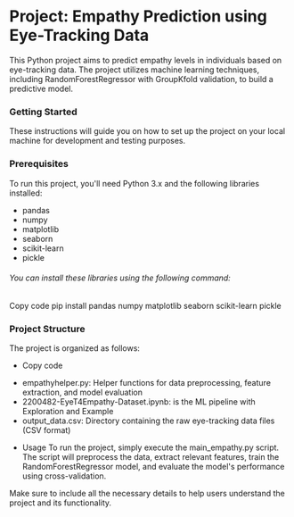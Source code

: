 # Project: Empathy Prediction using Eye-Tracking Data

This Python project aims to predict empathy levels in individuals based on eye-tracking data. The project utilizes machine learning techniques, including RandomForestRegressor with GroupKfold validation, to build a predictive model.

### Getting Started
These instructions will guide you on how to set up the project on your local machine for development and testing purposes.

### Prerequisites
To run this project, you'll need Python 3.x and the following libraries installed:

* pandas
* numpy
* matplotlib
* seaborn
* scikit-learn
* pickle

###### You can install these libraries using the following command:

Copy code
pip install pandas numpy matplotlib seaborn scikit-learn pickle

### Project Structure
The project is organized as follows:

* Copy code
- empathyhelper.py: Helper functions for data preprocessing, feature extraction, and model evaluation
- 2200482-EyeT4Empathy-Dataset.ipynb: is the ML pipeline with Exploration and Example
- output_data.csv: Directory containing the raw eye-tracking data files (CSV format)
* Usage
To run the project, simply execute the main_empathy.py script. The script will preprocess the data, extract relevant features, train the RandomForestRegressor model, and evaluate the model's performance using cross-validation.

Make sure to include all the necessary details to help users understand the project and its functionality.
